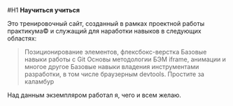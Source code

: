 #H1 **Научиться учиться**

Это тренировочный сайт, созданный в рамках проектной работы практикума&copy; и служащий для наработки навыков в следующих областях:

> Позиционирование элементов, флексбокс-верстка
> Базовые навыки работы с Git
> Основы методологии БЭМ
> iframe, анимации и многое другое
> Базовые навыки владения инструментами разработки, в том числе браузерным devtools. Простите за каламбур

Над данным экземпляром работал я, чего и всем желаю.
